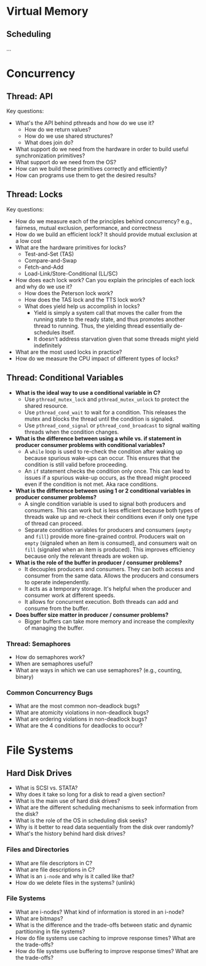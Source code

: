 
# Virtual Memory

## Scheduling

...

# Concurrency

## Thread: API

Key questions:
- What's the API behind pthreads and how do we use it?
  - How do we return values?
  - How do we use shared structures?
  - What does join do?
- What support do we need from the hardware in order to build useful synchronization primitives? 
- What support do we need from the OS?
- How can we build these primitives correctly and efficiently?
- How can programs use them to get the desired results?

## Thread: Locks

Key questions:
- How do we measure each of the principles behind concurrency? e.g., fairness, mutual exclusion, performance, and correctness
- How do we build an efficient lock? It should provide mutual exclusion at a low cost
- What are the hardware primitives for locks?
	- Test-and-Set (TAS)
	- Compare-and-Swap
	- Fetch-and-Add
	- Load-Link/Store-Conditional (LL/SC)
- How does each lock work? Can you explain the principles of each lock and why do we use it?
	- How does the Peterson lock work?
	- How does the TAS lock and the TTS lock work?
	- What does yield help us accomplish in locks?
		-  Yield is simply a system call that moves the caller from the running state to the ready state, and thus promotes another thread to running. Thus, the yielding thread essentially de-schedules itself.
		-  It doesn't address starvation given that some threads might yield indefinitely 
- What are the most used locks in practice?
- How do we measure the CPU impact of different types of locks?

## Thread: Conditional Variables

- **What is the ideal way to use a conditional variable in C?**
	- Use `pthread_mutex_lock` and `pthread_mutex_unlock` to protect the shared resource.
	- Use `pthread_cond_wait` to wait for a condition. This releases the mutex and blocks the thread until the condition is signaled.
	- Use `pthread_cond_signal` or `pthread_cond_broadcast` to signal waiting threads when the condition changes.
- **What is the difference between using a while vs. if statement in producer consumer problems with conditional variables?**
	- A `while` loop is used to re-check the condition after waking up because spurious wake-ups can occur. This ensures that the condition is still valid before proceeding.
	- An `if` statement checks the condition only once. This can lead to issues if a spurious wake-up occurs, as the thread might proceed even if the condition is not met. Aka race conditions.
- **What is the difference between using 1 or 2 conditional variables in producer consumer problems?**
	- A single condition variable is used to signal both producers and consumers. This can work but is less efficient because both types of threads wake up and re-check their conditions even if only one type of thread can proceed.
	- Separate condition variables for producers and consumers (`empty` and `fill`) provide more fine-grained control. Producers wait on `empty` (signaled when an item is consumed), and consumers wait on `fill` (signaled when an item is produced). This improves efficiency because only the relevant threads are woken up.
- **What is the role of the buffer in producer / consumer problems?**
	- It decouples producers and consumers. They can both access and consumer from the same data. Allows the producers and consumers to operate independently.
	- It acts as a temporary storage. It's helpful when the producer and consumer work at different speeds.
	- It allows for concurrent execution. Both threads can add and consume from the buffer.
- **Does buffer size matter in producer / consumer problems?**
	- Bigger buffers can take more memory and increase the complexity of managing the buffer.

### Thread: Semaphores

- How do semaphores work?
- When are semaphores useful?
- What are ways in which we can use semaphores? (e.g., counting, binary)

### Common Concurrency Bugs

- What are the most common non-deadlock bugs?
- What are atomicity violations in non-deadlock bugs?
- What are ordering violations in non-deadlock bugs?
- What are the 4 conditions for deadlocks to occur?

# File Systems

## Hard Disk Drives

- What is SCSI vs. STATA?
- Why does it take so long for a disk to read a given section?
- What is the main use of hard disk drives?
- What are the different scheduling mechanisms to seek information from the disk?
- What is the role of the OS in scheduling disk seeks?
- Why is it better to read data sequentially from the disk over randomly?
- What's the history behind hard disk drives?

### Files and Directories

- What are file descriptors in C?
- What are file descriptions in C?
- What is an `i-node` and why is it called like that?
- How do we delete files in the systems? (unlink)

### File Systems

- What are i-nodes? What kind of information is stored in an i-node?
- What are bitmaps?
- What is the difference and the trade-offs between static and dynamic partitioning in file systems?
- How do file systems use caching to improve response times? What are the trade-offs?
- How do file systems use buffering to improve response times? What are the trade-offs?
